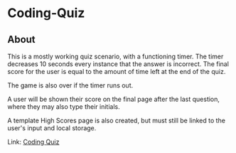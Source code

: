 # Coding-Quiz

## About
This is a mostly working quiz scenario, with a functioning timer. The timer decreases 10 seconds every instance that the answer is incorrect. The final score for the user is equal to the amount of time left at the end of the quiz.

The game is also over if the timer runs out.

A user will be shown their score on the final page after the last question, where they may also type their initials.

A template High Scores page is also created, but must still be linked to the user's input and local storage.

Link: <a href = "https://jimmant91.github.io/Coding-Quiz/">Coding Quiz</a>

##
